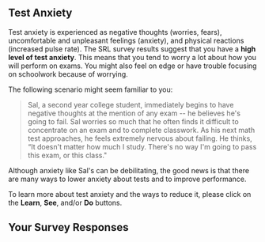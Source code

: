 ## Test Anxiety

Test anxiety is experienced as negative thoughts (worries, fears), uncomfortable and unpleasant feelings (anxiety), and physical reactions (increased pulse rate). The SRL survey results suggest that you have a **high level of test anxiety**. This means that you tend to worry a lot about how you will perform on exams. You might also feel on edge or have trouble focusing on schoolwork because of worrying. 

The following scenario might seem familiar to you:

> Sal, a second year college student, immediately begins to have negative thoughts at the mention of any exam -- he believes he's going to fail. Sal worries so much that he often finds it difficult to concentrate on an exam and to complete classwork. As his next math test approaches, he feels extremely nervous about failing. He thinks, “It doesn't matter how much I study. There's no way I'm going to pass this exam, or this class."

Although anxiety like Sal's can be debilitating, the good news is that there are many ways to lower anxiety about tests and to improve performance.

To learn more about test anxiety and the ways to reduce it, please click on the **Learn**, **See**, and/or **Do** buttons.  

## Your Survey Responses
